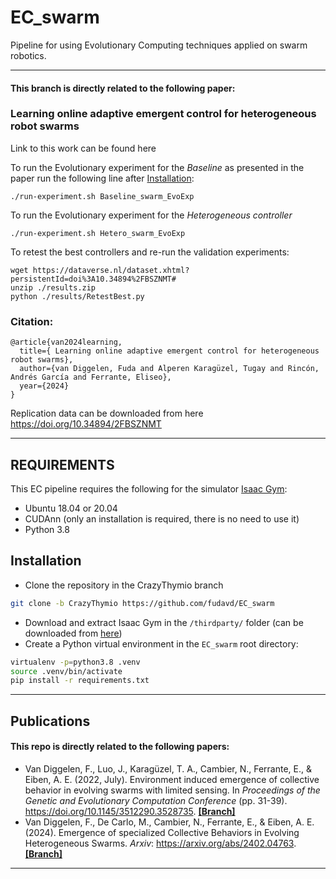 # EC_swarm
Pipeline for using Evolutionary Computing techniques applied on swarm robotics.

------
#### This branch is directly related to the following paper:
### Learning online adaptive emergent control for heterogeneous robot swarms

Link to this work can be found here


To run the Evolutionary experiment for the _Baseline_ as presented in the paper run the following line after [Installation](#installation):

```
./run-experiment.sh Baseline_swarm_EvoExp
```
To run the Evolutionary experiment for the _Heterogeneous controller_
```
./run-experiment.sh Hetero_swarm_EvoExp
```

To retest the best controllers and re-run the validation experiments:
```
wget https://dataverse.nl/dataset.xhtml?persistentId=doi%3A10.34894%2FBSZNMT#
unzip ./results.zip
python ./results/RetestBest.py
```


### Citation:
```
@article{van2024learning,
  title={ Learning online adaptive emergent control for heterogeneous robot swarms},
  author={van Diggelen, Fuda and Alperen Karagüzel, Tugay and Rincón, Andrés García and Ferrante, Eliseo},
  year={2024}
}
```

Replication data can be downloaded from here https://doi.org/10.34894/2FBSZNMT

---
REQUIREMENTS
------------

This EC pipeline requires the following for the simulator <a href="https://developer.nvidia.com/isaac-gym" target="_blank">Isaac Gym</a>:
* Ubuntu 18.04 or 20.04
* CUDAnn (only an installation is required, there is no need to use it)
* Python 3.8

## Installation
- Clone the repository in the CrazyThymio branch 
```bash
git clone -b CrazyThymio https://github.com/fudavd/EC_swarm
```

- Download and extract Isaac Gym in the `/thirdparty/` folder (can be downloaded from <a href="https://developer.nvidia.com/isaac-gym" target="_blank">here</a>)
- Create a Python virtual environment in the `EC_swarm` root directory:
```bash
virtualenv -p=python3.8 .venv
source .venv/bin/activate
pip install -r requirements.txt
```
---
Publications
------
#### This repo is directly related to the following papers:
* Van Diggelen, F., Luo, J., Karagüzel, T. A., Cambier, N., Ferrante, E., & Eiben, A. E. (2022, July). Environment induced emergence of collective behavior in evolving swarms with limited sensing. In _Proceedings of the Genetic and Evolutionary Computation Conference_ (pp. 31-39). https://doi.org/10.1145/3512290.3528735. [**[Branch]**](https://github.com/fudavd/EC_swarm/tree/GECCO_2022)
* Van Diggelen, F., De Carlo, M., Cambier, N., Ferrante, E., & Eiben, A. E. (2024). Emergence of specialized Collective Behaviors in Evolving Heterogeneous Swarms. _Arxiv_: https://arxiv.org/abs/2402.04763. [**[Branch]**](https://github.com/fudavd/EC_swarm/tree/GECCO_2024)
---
